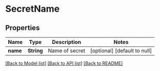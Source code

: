 # SecretName

## Properties
Name | Type | Description | Notes
------------ | ------------- | ------------- | -------------
**name** | **String** | Name of secret | [optional] [default to null]

[[Back to Model list]](../README.md#documentation-for-models) [[Back to API list]](../README.md#documentation-for-api-endpoints) [[Back to README]](../README.md)


